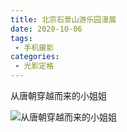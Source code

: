 ```yaml
---
title: 北京石景山游乐园漫展
date: 2020-10-06
tags:
 - 手机摄影
categories:
 - 光影定格
---
```


从唐朝穿越而来的小姐姐

![从唐朝穿越而来的小姐姐](https://p6-juejin.byteimg.com/tos-cn-i-k3u1fbpfcp/58aaa17879764441ae62d1466a25e888~tplv-k3u1fbpfcp-watermark.webp)
